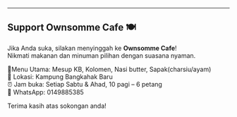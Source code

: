 ---

## Support Ownsomme Cafe 🍽️

Jika Anda suka, silakan menyinggah ke **Ownsomme Cafe**!  
Nikmati makanan dan minuman pilihan dengan suasana nyaman.

🍴Menu Utama: Mesup KB, Kolomen,                  Nasi butter,                        Sapak(charsiu/ayam)    
📍 Lokasi: Kampung Bangkahak Baru  
⏰ Jam buka: Setiap Sabtu & Ahad, 10 pagi – 6 petang  
📱 WhatsApp: 0149885385

Terima kasih atas sokongan anda!
